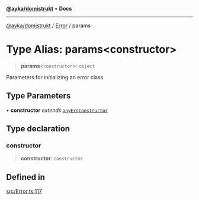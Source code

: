 [**@ayka/domistrukt**](../../../README.md) • **Docs**

***

[@ayka/domistrukt](../../../globals.md) / [Error](../README.md) / params

# Type Alias: params\<constructor\>

> **params**\<`constructor`\>: `object`

Parameters for initializing an error class.

## Type Parameters

• **constructor** *extends* [`anyErrConstructor`](anyErrConstructor.md)

## Type declaration

### constructor

> **constructor**: `constructor`

## Defined in

[src/Error.ts:117](https://github.com/AndreyMork/domistrukt/blob/9b256ecb394491e3c3ce021e778be2c15de76c25/src/Error.ts#L117)
